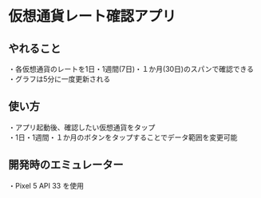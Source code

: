 # 仮想通貨レート確認アプリ

## やれること
・各仮想通貨のレートを1日・1週間(7日)・１か月(30日)のスパンで確認できる  
・グラフは5分に一度更新される

## 使い方
・アプリ起動後、確認したい仮想通貨をタップ  
・1日・1週間・１か月のボタンをタップすることでデータ範囲を変更可能

## 開発時のエミュレーター
・Pixel 5 API 33 を使用